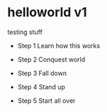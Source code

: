 # helloworld v1
testing stuff

* Step 1
Learn how this works

* Step 2
Conquest world

* Step 3
Fall down

* Step 4
Stand up

* Step 5
Start all over
